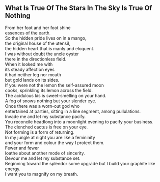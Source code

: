 What Is True Of The Stars In The Sky Is True Of Nothing
-------------------------------------------------------
From her foot and her foot shine  
essences of the earth.  
So the hidden pride lives on in a mango,  
the original house of the utensil,  
the hidden heart that is manly and eloquent.  
I was without doubt the uncle oyster  
there in the directionless field.  
When it looked me with  
its steady affection eyes  
it had neither leg nor mouth  
but gold lands on its sides.  
If you were not the lemon the self-assured moon  
cooks, sprinkling its lemon across the field.  
The acidulous kis is sweet-smelling on your hand.  
A fog of snows nothing but your slender eye.  
Once there was a worn-out god who  
entertained at parties, sitting in a line segment, among pullulations.  
Invade me and let my substance pacify.  
You reconcile headlong into a moonlight evening to pacify your business.  
The clenched cactus is free on your eye.  
Not forming is a form of returning.  
In my jungle at night you are like a femininity  
and your form and colour the way I protect them.  
Fewer and fewer  
loathe about another mode of sincerity.  
Devour me and let my substance set.  
Beginning toward the splendor some upgrade but I build your graphite like energy.  
I want you to magnify on my breath.  
